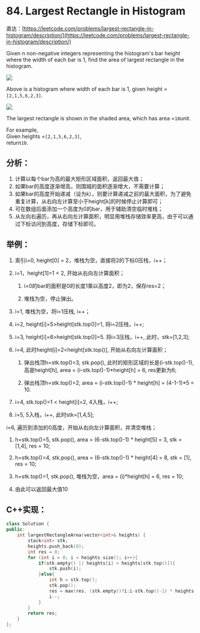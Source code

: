 # 84. Largest Rectangle in Histogram

直达：[https://leetcode.com/problems/largest-rectangle-in-histogram/description/](https://leetcode.com/problems/largest-rectangle-in-histogram/description/)

Given n non-negative integers representing the histogram's bar height where the width of each bar is 1, find the area of largest rectangle in the histogram.

![](https://leetcode.com/static/images/problemset/histogram.png)

Above is a histogram where width of each bar is 1, given height =`[2,1,5,6,2,3]`.

![](https://leetcode.com/static/images/problemset/histogram_area.png)

The largest rectangle is shown in the shaded area, which has area =`10`unit.

For example,  
Given heights =`[2,1,5,6,2,3]`,  
return`10`.

## 分析：

1. 计算以每个bar为高的最大矩形区域面积，返回最大值；
2. 如果bar的高度逐渐增高，则围城的面积逐渐增大，不需要计算；
3. 如果bar的高度开始递减（设为k），则要计算递减之前的最大面积，为了避免重复计算，从右向左计算至小于height\[k\]的时候停止计算即可；
4. 可在数组后面添加一个高度为0的bar，用于辅助清空临时堆栈；
5. 从左向右遍历，再从右向左计算面积，明显用堆栈存储效率更高，由于可以通过下标访问到高度，存储下标即可。

## 举例：

1. 索引i=0, height\[0\] = 2，堆栈为空，直接将2的下标0压栈，i++；
2. i=1，height\[1\]=1 &lt; 2, 开始从右向左计算面积；

   1. i=0的bar的面积是0的长度1乘以高度2，即为2，保存res=2；

   2. 堆栈为空，停止弹出。

3. i=1, 堆栈为空，将i=1压栈, i++；

4. i=2, height\[i\]=5&gt;height\[stk.top\(\)\]=1, 将i=2压栈，i++;

5. i=3, height\[i\]=6&gt;height\[stk.top\(\)\]=5. 将i=3压栈，i++, 此时，stk=\[1,2,3\];

6. i=4, 此时height\[i\]=2&lt;height\[stk.top\(\)\], 开始从右向左计算面积；

   1. 弹出栈顶h=stk.top\(\)=3, stk.pop\(\), 此时的矩形区域的长是\(i-stk.top\(\)-1\), 高是height\[h\], area = \(i-stk.top\(\)-1\)\*height\[h\] = 6, res更新为6;

   2. 弹出栈顶h=stk.top\(\)=2, area = \(i-stk.top\(\)-1\) \* height\[h\] = \(4-1-1\)\*5 = 10.

7. i=4, stk.top\(\)=1 &lt; height\[i\]=2, 4入栈，i++;

8. i=5, 5入栈，i++, 此时stk=\[1,4,5\];

i=6, 遍历到添加的0高度，开始从右向左计算面积，并清空堆栈；

1. h=stk.top\(\)=5, stk.pop\(\), area = \(6-stk.top\(\)-1\) \* height\[5\] = 3, stk = \[1,4\], res = 10;

2. h=stk.top\(\)=4, stk.pop\(\), area = \(6-stk.top\(\)-1\) \* height\[4\] = 8, stk = \[1\], res = 10;

3. h=stk.top\(\)=1, stk.pop\(\), 堆栈为空，area = \(i\)\*height\[h\] = 6, res = 10;

4. 由此可以返回最大值10

## C++实现：

```cpp
class Solution {
public:
    int largestRectangleArea(vector<int>& heights) {
        stack<int> stk;
        heights.push_back(0);
        int res = 0;
        for (int i = 0; i < heights.size(); i++){
            if(stk.empty() || heights[i] > heights[stk.top()]){
                stk.push(i);
            }else{
                int h = stk.top();
                stk.pop();
                res = max(res, (stk.empty()?i:i-stk.top()-1) * heights[h]);
                i--;
            }
        }
        return res;
    }
};
```



